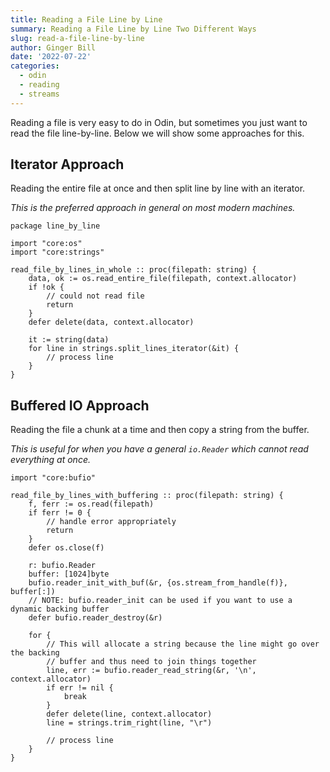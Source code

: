 ```yaml
---
title: Reading a File Line by Line
summary: Reading a File Line by Line Two Different Ways
slug: read-a-file-line-by-line
author: Ginger Bill
date: '2022-07-22'
categories:
  - odin
  - reading
  - streams
---
```


Reading a file is very easy to do in Odin, but sometimes you just want to read the file line-by-line. Below we will show some approaches for this.

## Iterator Approach

Reading the entire file at once and then split line by line with an iterator.

_This is the preferred approach in general on most modern machines._

```odin
package line_by_line

import "core:os"
import "core:strings"

read_file_by_lines_in_whole :: proc(filepath: string) {
	data, ok := os.read_entire_file(filepath, context.allocator)
	if !ok {
		// could not read file
		return
	}
	defer delete(data, context.allocator)

	it := string(data)
	for line in strings.split_lines_iterator(&it) {
		// process line
	}
}
```

## Buffered IO Approach

Reading the file a chunk at a time and then copy a string from the buffer.

_This is useful for when you have a general `io.Reader` which cannot read everything at once._

```odin
import "core:bufio"

read_file_by_lines_with_buffering :: proc(filepath: string) {
	f, ferr := os.read(filepath)
	if ferr != 0 {
		// handle error appropriately
		return
	}
	defer os.close(f)

	r: bufio.Reader
	buffer: [1024]byte
	bufio.reader_init_with_buf(&r, {os.stream_from_handle(f)}, buffer[:])
	// NOTE: bufio.reader_init can be used if you want to use a dynamic backing buffer
	defer bufio.reader_destroy(&r)

	for {
		// This will allocate a string because the line might go over the backing
		// buffer and thus need to join things together
		line, err := bufio.reader_read_string(&r, '\n', context.allocator)
		if err != nil {
			break
		}
		defer delete(line, context.allocator)
		line = strings.trim_right(line, "\r")

		// process line
	}
}
```
